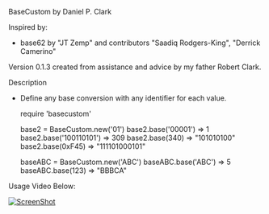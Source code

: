 BaseCustom
by Daniel P. Clark

Inspired by:
* base62 by "JT Zemp" and contributors "Saadiq Rodgers-King", "Derrick Camerino"

Version 0.1.3 created from assistance and advice by my father Robert Clark.

Description
* Define any base conversion with any identifier for each value.



    require 'basecustom'
    
    base2 = BaseCustom.new('01')
    base2.base('00001')
    => 1
    base2.base('100110101')
    => 309
    base2.base(340)
    => "101010100"
    base2.base(0xF45)
    => "111101000101"
    
    baseABC = BaseCustom.new('ABC')
    baseABC.base('ABC')
    => 5
    baseABC.base(123)
    => "BBBCA"


Usage Video Below:

[![ScreenShot](http://img.youtube.com/vi/b7TdvicxIrs/0.jpg)](http://www.youtube.com/embed/b7TdvicxIrs)
